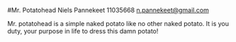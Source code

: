 #Mr. Potatohead
Niels Pannekeet 11035668 <n.pannekeet@gmail.com>

Mr. potatohead is a simple naked potato like no other naked potato.
It is you duty, your purpose in life to dress this damn potato!
